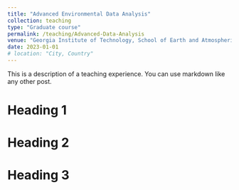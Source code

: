 ```yaml
---
title: "Advanced Environmental Data Analysis"
collection: teaching
type: "Graduate course"
permalink: /teaching/Advanced-Data-Analysis
venue: "Georgia Institute of Technology, School of Earth and Atmospheric Sciences"
date: 2023-01-01
# location: "City, Country"
---
```


This is a description of a teaching experience. You can use markdown like any other post.

Heading 1
======

Heading 2
======

Heading 3
======